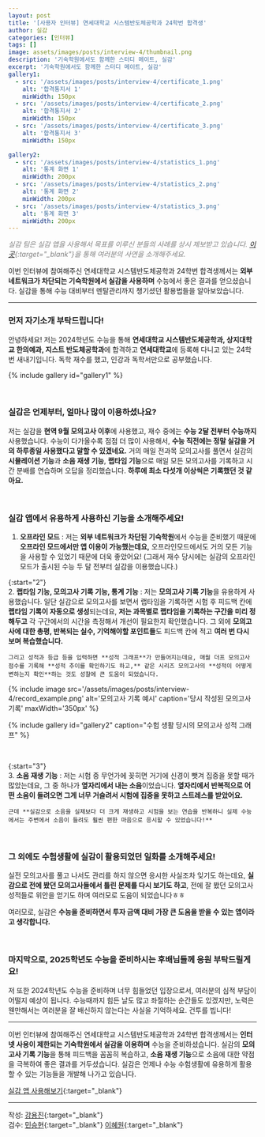 ```yaml
---
layout: post
title: '[사용자 인터뷰] 연세대학교 시스템반도체공학과 24학번 합격생'
author: 실감
categories: [인터뷰]
tags: []
image: assets/images/posts/interview-4/thumbnail.png
description: '기숙학원에서도 함께한 스터디 메이트, 실감'
excerpt: '기숙학원에서도 함께한 스터디 메이트, 실감'
gallery1:
  - src: '/assets/images/posts/interview-4/certificate_1.png'
    alt: '합격통지서 1'
    minWidth: 150px
  - src: '/assets/images/posts/interview-4/certificate_2.png'
    alt: '합격통지서 2'
    minWidth: 150px
  - src: '/assets/images/posts/interview-4/certificate_3.png'
    alt: '합격통지서 3'
    minWidth: 150px

gallery2:
  - src: '/assets/images/posts/interview-4/statistics_1.png'
    alt: '통계 화면 1'
    minWidth: 200px
  - src: '/assets/images/posts/interview-4/statistics_2.png'
    alt: '통계 화면 2'
    minWidth: 200px
  - src: '/assets/images/posts/interview-4/statistics_3.png'
    alt: '통계 화면 3'
    minWidth: 200px
---
```


<span style="color:gray">_실감 팀은 실감 앱을 사용해서 목표를 이루신 분들의 사례를 상시 제보받고 있습니다. [이곳](https://forms.gle/foGQ2DYA8CPqvcMV6){:target="\_blank"}을 통해 여러분의 사연을 소개해주세요._</span>

이번 인터뷰에 참여해주신 연세대학교 시스템반도체공학과 24학번 합격생께서는 **외부 네트워크가 차단되는 기숙학원에서 실감을 사용하며** 수능에서 좋은 결과를 얻으셨습니다. 실감을 통해 수능 대비부터 멘탈관리까지 챙기셨던 활용법들을 알아보았습니다.

---

### 먼저 자기소개 부탁드립니다!

안녕하세요! 저는 2024학년도 수능을 통해 **연세대학교 시스템반도체공학과, 상지대학교 한의예과, 지스트 반도체공학과**에 합격하고 **연세대학교**에 등록해 다니고 있는 24학번 새내기입니다. 독학 재수를 했고, 인강과 독학서만으로 공부했습니다.

{% include gallery id="gallery1" %}

<br>

### 실감은 언제부터, 얼마나 많이 이용하셨나요?

저는 실감을 **현역 9월 모의고사 이후**에 사용했고, 재수 중에는 **수능 2달 전부터 수능까지** 사용했습니다. 수능이 다가올수록 점점 더 많이 사용해서, **수능 직전에는 정말 실감을 거의 하루종일 사용했다고 말할 수 있겠네요.** 거의 매일 전과목 모의고사를 풀면서 실감의 **시뮬레이션 기능**과 **소음 재생 기능**, **랩타임 기능**으로 매일 모든 모의고사를 기록하고 시간 분배를 연습하며 오답을 정리했습니다. **하루에 최소 다섯개 이상씩은 기록했던 것 같아요.**

<br>

### 실감 앱에서 유용하게 사용하신 기능을 소개해주세요!

1. **오프라인 모드** : 저는 **외부 네트워크가 차단된 기숙학원**에서 수능을 준비했기 때문에 **오프라인 모드에서만 앱 이용이 가능했는데요,** 오프라인모드에서도 거의 모든 기능을 사용할 수 있었기 때문에 더욱 좋았어요! (그래서 재수 당시에는 실감의 오프라인 모드가 출시된 수능 두 달 전부터 실감을 이용했습니다.)

{:start="2"}  
2. **랩타임 기능, 모의고사 기록 기능, 통계 기능** : 저는 **모의고사 기록 기능**을 유용하게 사용했습니다. 일단 실감으로 모의고사를 보면서 랩타임을 기록하면 시험 후 피드백 칸에 **랩타임 기록이 자동으로 생성**되는데요, **저는 과목별로 랩타임을 기록하는 구간을 미리 정해두고** 각 구간에서의 시간을 측정해서 개선이 필요한지 확인했습니다.
그 외에 **모의고사에 대한 총평, 반복되는 실수, 기억해야할 포인트들**도 피드백 칸에 적고 **여러 번 다시 보며 복습했습니다.**

    그리고 성적과 등급 등을 입력하면 **성적 그래프**가 만들어지는데요, 매월 더프 모의고사 점수를 기록해 **성적 추이를 확인하기도 하고,** 같은 시리즈 모의고사의 **성적이 어떻게 변하는지 확인**하는 것도 성찰에 큰 도움이 되었습니다.

{% include image src='/assets/images/posts/interview-4/record_example.png' alt='모의고사 기록 예시' caption='당시 작성된 모의고사 기록' maxWidth='350px' %}

{% include gallery id="gallery2" caption="수험 생활 당시의 모의고사 성적 그래프" %}

<br>

{:start="3"}  
3. **소음 재생 기능** : 저는 시험 중 무언가에 꽂히면 거기에 신경이 뺏겨 집중을 못할 때가 많았는데요, 그 중 하나가 **옆자리에서 내는 소음**이었습니다. **옆자리에서 반복적으로 어떤 소음이 들려오면 그게 너무 거슬려서 시험에 집중을 못하고 스트레스를 받았어요.**

    근데 **실감으로 소음을 실제보다 더 크게 재생하고 시험을 보는 연습을 반복하니 실제 수능에서는 주변에서 소음이 들려도 훨씬 편한 마음으로 응시할 수 있었습니다!**

<br>

### 그 외에도 수험생활에 실감이 활용되었던 일화를 소개해주세요!

실전 모의고사를 풀고 나서도 관리를 하지 않으면 응시한 사실조차 잊기도 하는데요, **실감으로 전에 봤던 모의고사들에서 틀린 문제를 다시 보기도 하고**, 전에 잘 봤던 모의고사 성적들로 위안을 얻기도 하며 여러모로 도움이 되었습니다ㅎㅎ

여러모로, 실감은 **수능을 준비하면서 투자 금액 대비 가장 큰 도움을 받을 수 있는 앱이라고 생각합니다.**

<br>

### 마지막으로, 2025학년도 수능을 준비하시는 후배님들께 응원 부탁드릴게요!

저 또한 2024학년도 수능을 준비하며 너무 힘들었던 입장으로서, 여러분의 심적 부담이 어떨지 예상이 됩니다. 수능때까지 힘든 날도 많고 좌절하는 순간들도 있겠지만, 노력은 웬만해서는 여러분을 잘 배신하지 않는다는 사실을 기억하세요. 건투를 빕니다!

---

이번 인터뷰에 참여해주신 연세대학교 시스템반도체공학과 24학번 합격생께서는 **인터넷 사용이 제한되는 기숙학원에서 실감을 이용하며** 수능을 준비하셨습니다. 실감의 **모의고사 기록 기능**을 통해 피드백을 꼼꼼히 복습하고, **소음 재생 기능**으로 소음에 대한 약점을 극복하여 좋은 결과를 거두셨습니다. 실감은 언제나 수능 수험생활에 유용하게 활용할 수 있는 기능들을 개발해 나가고 있습니다.

[실감 앱 사용해보기](http://silgam.app/download){:target="\_blank"}

---

작성: [강용진](https://www.instagram.com/self_educator){:target="\_blank"}  
검수: [민승현](https://www.linkedin.com/in/seunghyunmin/){:target="\_blank"} [이혜원](https://www.instagram.com/hyermione_hyeranger/){:target="\_blank"}
